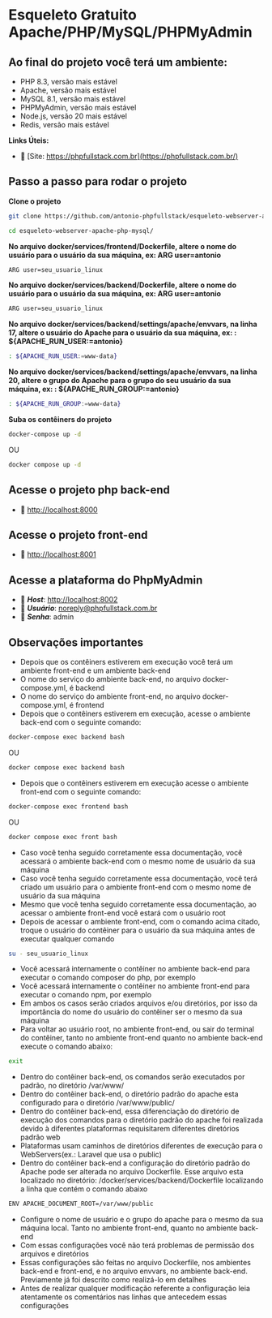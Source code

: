 # Esqueleto Gratuito Apache/PHP/MySQL/PHPMyAdmin

## Ao final do projeto você terá um ambiente:
- PHP 8.3, versão mais estável
- Apache, versão mais estável
- MySQL 8.1, versão mais estável
- PHPMyAdmin, versão mais estável
- Node.js, versão 20 mais estável
- Redis, versão mais estável

**Links Úteis:**

- :tada: [Site: https://phpfullstack.com.br](https://phpfullstack.com.br/)


## Passo a passo para rodar o projeto
**Clone o projeto**
```sh
git clone https://github.com/antonio-phpfullstack/esqueleto-webserver-apache-php-mysql esqueleto-webserver-apache-php-mysql
```
```sh
cd esqueleto-webserver-apache-php-mysql/
```


**No arquivo docker/services/frontend/Dockerfile, altere o nome do usuário para o usuário da sua máquina, ex: ARG user=antonio**
```sh
ARG user=seu_usuario_linux
```


**No arquivo docker/services/backend/Dockerfile, altere o nome do usuário para o usuário da sua máquina, ex: ARG user=antonio**
```sh
ARG user=seu_usuario_linux
```


**No arquivo docker/services/backend/settings/apache/envvars, na linha 17, altere o usuário do Apache para o usuário da sua máquina, ex: : ${APACHE_RUN_USER:=antonio}**
```sh
: ${APACHE_RUN_USER:=www-data}
```


**No arquivo docker/services/backend/settings/apache/envvars, na linha 20, altere o grupo do Apache para o grupo do seu usuário da sua máquina, ex: : ${APACHE_RUN_GROUP:=antonio}**
```sh
: ${APACHE_RUN_GROUP:=www-data}
```


**Suba os contêiners do projeto**
```sh
docker-compose up -d
```

OU

```sh
docker compose up -d
```


## Acesse o projeto php back-end
- :rocket: [http://localhost:8000](http://localhost:8000)

## Acesse o projeto front-end
- :rocket: [http://localhost:8001](http://localhost:8001)


## Acesse a plataforma do PhpMyAdmin
- :brain: ***Host***: [http://localhost:8002](http://localhost:8002)
- :man: ***Usuário***: noreply@phpfullstack.com.br
- :key: ***Senha***: admin


## Observações importantes
- Depois que os contêiners estiverem em execução você terá um ambiente front-end e um ambiente back-end
- O nome do serviço do ambiente back-end, no arquivo docker-compose.yml, é backend
- O nome do serviço do ambiente front-end, no arquivo docker-compose.yml, é frontend
- Depois que o contêiners estiverem em execução, acesse o ambiente back-end com o seguinte comando:
```sh
docker-compose exec backend bash
```
OU
```sh
docker compose exec backend bash
```
- Depois que o contêiners estiverem em execução acesse o ambiente front-end com o seguinte comando:
```sh
docker-compose exec frontend bash
```
OU
```sh
docker compose exec front bash
```
- Caso você tenha seguido corretamente essa documentação, você acessará o ambiente back-end com o mesmo nome de usuário da sua máquina
- Caso você tenha seguido corretamente essa documentação, você terá criado um usuário para o ambiente front-end com o mesmo nome de usuário da sua máquina
- Mesmo que você tenha seguido corretamente essa documentação, ao acessar o ambiente front-end você estará com o usuário root
- Depois de acessar o ambiente front-end, com o comando acima citado, troque o usuário do contêiner para o usuário da sua máquina antes de executar qualquer comando
```sh
su - seu_usuario_linux
```
- Você acessará internamente o contêiner no ambiente back-end para executar o comando composer do php, por exemplo
- Você acessará internamente o contêiner no ambiente front-end para executar o comando npm, por exemplo
- Em ambos os casos serão criados arquivos e/ou diretórios, por isso da importância do nome do usuário do contêiner ser o mesmo da sua máquina
- Para voltar ao usuário root, no ambiente front-end, ou sair do terminal do contêiner, tanto no ambiente front-end quanto no ambiente back-end execute o comando abaixo:
```sh
exit
```
- Dentro do contêiner back-end, os comandos serão executados por padrão, no diretório /var/www/
- Dentro do contêiner back-end, o diretório padrão do apache esta configurado para o diretório /var/www/public/
- Dentro do contêiner back-end, essa diferenciação do diretório de execução dos comandos para o diretório padrão do apache foi realizada devido à diferentes plataformas requisitarem diferentes diretórios padrão web
- Plataformas usam caminhos de diretórios diferentes de execução para o WebServers(ex.: Laravel que usa o public)
- Dentro do contêiner back-end a configuração do diretório padrão do Apache pode ser alterada no arquivo Dockerfile. Esse arquivo esta localizado no diretório: /docker/services/backend/Dockerfile localizando a linha que contém o comando abaixo
```sh
ENV APACHE_DOCUMENT_ROOT=/var/www/public
```
- Configure o nome de usuário e o grupo do apache para o mesmo da sua máquina local. Tanto no ambiente front-end, quanto no ambiente back-end
- Com essas configurações você não terá problemas de permissão dos arquivos e diretórios
- Essas configurações são feitas no arquivo Dockerfile, nos ambientes back-end e front-end, e no arquivo envvars, no ambiente back-end. Previamente já foi descrito como realizá-lo em detalhes
- Antes de realizar qualquer modificação referente a configuração leia atentamente os comentários nas linhas que antecedem essas configurações
